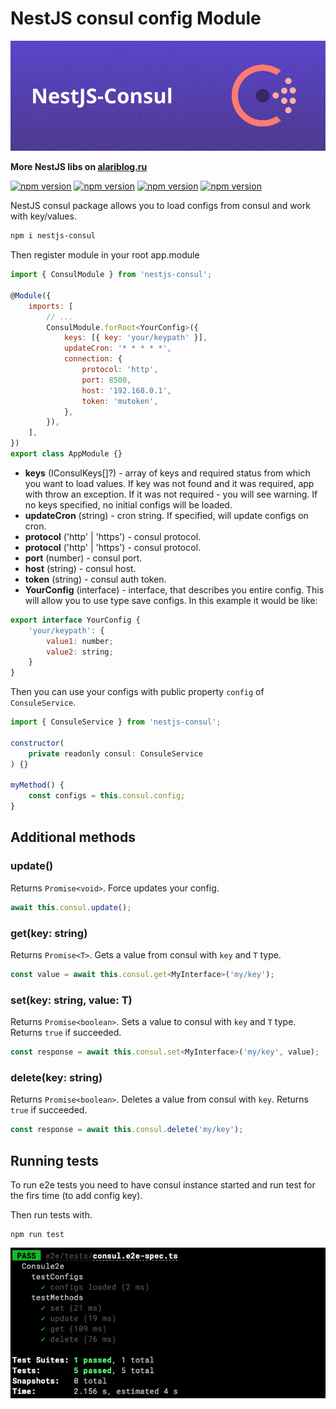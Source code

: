 # NestJS consul config Module

![alt cover](https://github.com/AlariCode/nestjs-consul/raw/master/img/logo.jpg)

**More NestJS libs on [alariblog.ru](https://alariblog.ru)**

[![npm version](https://badgen.net/npm/v/nestjs-consul)](https://www.npmjs.com/package/nestjs-dotenv)
[![npm version](https://badgen.net/npm/license/nestjs-consul)](https://www.npmjs.com/package/nestjs-dotenv)
[![npm version](https://badgen.net/github/open-issues/AlariCode/nestjs-consul)](https://github.com/AlariCode/nestjs-dotenv/issues)
[![npm version](https://badgen.net/github/prs/AlariCode/nestjs-consul)](https://github.com/AlariCode/nestjs-dotenv/pulls)

NestJS consul package allows you to load configs from consul and work with key/values.

```bash
npm i nestjs-consul
```

Then register module in your root app.module

```javascript
import { ConsulModule } from 'nestjs-consul';

@Module({
	imports: [
		// ...
		ConsulModule.forRoot<YourConfig>({
            keys: [{ key: 'your/keypath' }],
            updateCron: '* * * * *',
            connection: {
                protocol: 'http',
                port: 8500,
                host: '192.168.0.1',
                token: 'mutoken',
            },
        }),
	],
})
export class AppModule {}
```
- **keys** (IConsulKeys[]?) - array of keys and required status from which you want to load values. If key was not found and it was required, app with throw an exception. If it was not required - you will see warning. If no keys specified, no initial configs will be loaded.  
- **updateCron** (string) - cron string. If specified, will update configs on cron.
- **protocol** ('http' | 'https') - consul protocol.
- **protocol** ('http' | 'https') - consul protocol.
- **port** (number) - consul port.
- **host** (string) - consul host.
- **token** (string) - consul auth token.
- **YourConfig** (interface) - interface, that describes you entire config. This will allow you to use type save configs. In this example it would be like:

```javascript
export interface YourConfig {
    'your/keypath': {
        value1: number;
        value2: string;
    }
}
```

Then you can use your configs with public property `config` of `ConsuleService`.

```javascript
import { ConsuleService } from 'nestjs-consul';

constructor(
	private readonly consul: ConsuleService
) {}

myMethod() {
    const configs = this.consul.config;
}

```

## Additional methods

### update()
Returns `Promise<void>`. Force updates your config.

```javascript
await this.consul.update();
```

### get<T>(key: string)
Returns `Promise<T>`. Gets a value from consul with `key` and `T` type.

```javascript
const value = await this.consul.get<MyInterface>('my/key');
```

### set<T>(key: string, value: T)
Returns `Promise<boolean>`. Sets a value to consul with `key` and `T` type. Returns `true` if succeeded.

```javascript
const response = await this.consul.set<MyInterface>('my/key', value);
```

### delete(key: string)
Returns `Promise<boolean>`. Deletes a value from consul with `key`. Returns `true` if succeeded.

```javascript
const response = await this.consul.delete('my/key');
```

## Running tests
To run e2e tests you need to have consul instance started and run test for the firs time (to add config key).

Then run tests with.
```
npm run test
```
![alt cover](https://github.com/AlariCode/nestjs-consul/raw/master/img/tests.png)
